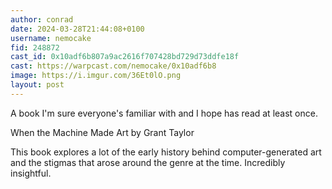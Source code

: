 ```yaml
---
author: conrad
date: 2024-03-28T21:44:08+0100
username: nemocake
fid: 248872
cast_id: 0x10adf6b807a9ac2616f707428bd729d73ddfe18f
cast: https://warpcast.com/nemocake/0x10adf6b8
image: https://i.imgur.com/36Et0lO.png
layout: post
---
```

A book I'm sure everyone's familiar with and I hope has read at least once.  
  
When the Machine Made Art by Grant Taylor  
  
This book explores a lot of the early history behind computer-generated art and the stigmas that arose around the genre at the time. Incredibly insightful.  

<img src='https://i.imgur.com/36Et0lO.png' alt='' referrerpolicy='no-referrer'/>